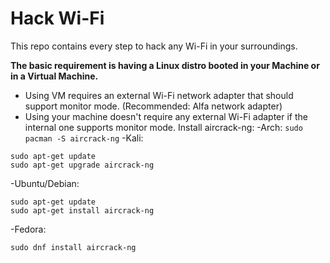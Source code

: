# Hack Wi-Fi
This repo contains every step to hack any Wi-Fi in your surroundings.  

**The basic requirement is having a Linux distro booted in your Machine or in a Virtual Machine.**
   - Using VM requires an external Wi-Fi network adapter that should support monitor mode. (Recommended: Alfa network adapter)
   - Using your machine doesn't require any external Wi-Fi adapter if the internal one supports monitor mode.
Install aircrack-ng:
-Arch:
```sudo pacman -S aircrack-ng```
-Kali:
```
sudo apt-get update
sudo apt-get upgrade aircrack-ng
```
-Ubuntu/Debian:
```
sudo apt-get update
sudo apt-get install aircrack-ng
```
-Fedora:
```
sudo dnf install aircrack-ng
```
